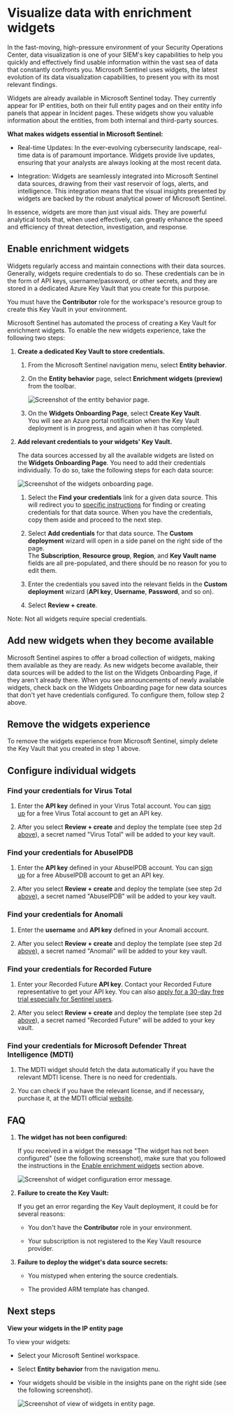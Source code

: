 # Visualize data with enrichment widgets

In the fast-moving, high-pressure environment of your Security Operations Center, data visualization is one of your SIEM's key capabilities to help you quickly and effectively find usable information within the vast sea of data that constantly confronts you. Microsoft Sentinel uses widgets, the latest evolution of its data visualization capabilities, to present you with its most relevant findings.

Widgets are already available in Microsoft Sentinel today. They currently appear for IP entities, both on their full entity pages and on their entity info panels that appear in Incident pages. These widgets
show you valuable information about the entities, from both internal and third-party sources.

**What makes widgets essential in Microsoft Sentinel:**

- Real-time Updates: In the ever-evolving cybersecurity landscape, real-time data is of paramount importance. Widgets provide live updates, ensuring that your analysts are always looking at the most recent data.

- Integration: Widgets are seamlessly integrated into Microsoft Sentinel data sources, drawing from their vast reservoir of logs, alerts, and intelligence. This integration means that the visual insights presented by widgets are backed by the robust analytical power of Microsoft Sentinel.

In essence, widgets are more than just visual aids. They are powerful analytical tools that, when used effectively, can greatly enhance the speed and efficiency of threat detection, investigation, and response.

## Enable enrichment widgets

Widgets regularly access and maintain connections with their data sources. Generally, widgets require credentials to do so. These credentials can be in the form of API keys, username/password, or other secrets, and they are stored in a dedicated Azure Key Vault that you create for this purpose.

You must have the **Contributor** role for the workspace's resource group to create this Key Vault in your environment.

Microsoft Sentinel has automated the process of creating a Key Vault for enrichment widgets. To enable the new widgets experience, take the following two steps:

1. **Create a dedicated Key Vault to store credentials.**

   1. From the Microsoft Sentinel navigation menu, select **Entity behavior**.

   1. On the **Entity behavior** page, select **Enrichment widgets (preview)** from the toolbar.

      <img src="Images/entity-behavior-page.png" alt="Screenshot of the entity behavior page.">

   1. On the **Widgets Onboarding Page**, select **Create Key Vault**.  
      You will see an Azure portal notification when the Key Vault deployment is in progress, and again when it has completed.

2. **Add relevant credentials to your widgets' Key Vault.**

   The data sources accessed by all the available widgets are listed on the **Widgets Onboarding Page**. You need to add their credentials individually. To do so, take the following steps for each data source:

   <img src="Images/widgets-onboarding-page.png" alt="Screenshot of the widgets onboarding page.">

   1. Select the **Find your credentials** link for a given data source. This will redirect you to [specific instructions](#configure-individual-widgets) for finding or creating credentials for that data source. When you have the credentials, copy them aside and proceed to the next step.

   1. Select **Add credentials** for that data source. The **Custom deployment** wizard will open in a side panel on the right side of the page.  
   The **Subscription**, **Resource group**, **Region**, and **Key Vault name** fields are all pre-populated, and there should be no reason for you to edit them.

   1. Enter the credentials you saved into the relevant fields in the **Custom deployment** wizard (**API key**, **Username**, **Password**, and so on).

   1. Select **Review + create**.

Note: Not all widgets require special credentials.

## Add new widgets when they become available

Microsoft Sentinel aspires to offer a broad collection of widgets, making them available as they are ready. As new widgets become available, their data sources will be added to the list on the Widgets
Onboarding Page, if they aren't already there. When you see announcements of newly available widgets, check back on the Widgets Onboarding page for new data sources that don't yet have credentials configured. To configure them, follow step 2 above.

## Remove the widgets experience

To remove the widgets experience from Microsoft Sentinel, simply delete the Key Vault that you created in step 1 above.

## Configure individual widgets

### Find your credentials for Virus Total

1. Enter the **API key** defined in your Virus Total account. You can [sign up](https://aka.ms/SentinelWidgetsRegisterVirusTotal) for a free Virus Total account to get an API key.

1. After you select **Review + create** and deploy the template (see step 2d [above](#enable-enrichment-widgets)), a secret named "Virus Total" will be added to your key vault.

### Find your credentials for AbuseIPDB

1. Enter the **API key** defined in your AbuseIPDB account. You can [sign up](https://aka.ms/SentinelWidgetsRegisterAbuseIPDB) for a free AbuseIPDB account to get an API key.

1. After you select **Review + create** and deploy the template (see step 2d [above](#enable-enrichment-widgets)), a secret named "AbuseIPDB" will be added to your key vault.

### Find your credentials for Anomali

1. Enter the **username** and **API key** defined in your Anomali account.

1. After you select **Review + create** and deploy the template (see step 2d [above](#enable-enrichment-widgets)), a secret named "Anomali" will be added to your key vault.

### Find your credentials for Recorded Future

1. Enter your Recorded Future **API key**. Contact your Recorded Future representative to get your API key. You can also [apply for a 30-day free trial especially for Sentinel users](https://aka.ms/SentinelWidgetsRegisterRecordedFuture).

1. After you select **Review + create** and deploy the template (see step 2d [above](#enable-enrichment-widgets)), a secret named "Recorded Future" will be added to your key vault.

### Find your credentials for Microsoft Defender Threat Intelligence (MDTI)

1. The MDTI widget should fetch the data automatically if you have the relevant MDTI license. There is no need for credentials.

1. You can check if you have the relevant license, and if necessary, purchase it, at the MDTI official [website](https://www.microsoft.com/en-us/security/business/siem-and-xdr/microsoft-defender-threat-intelligence).

## FAQ

1. **The widget has not been configured:**

    If you received in a widget the message "The widget has not been configured" (see the following screenshot), make sure that you followed the instructions in the [Enable enrichment widgets](#enable-enrichment-widgets) section above.

    <img src="Images/widget-not-configured.png" alt="Screenshot of widget configuration error message.">

1. **Failure to create the Key Vault:**

    If you get an error regarding the Key Vault deployment, it could be for several reasons:

    - You don't have the **Contributor** role in your environment.

    - Your subscription is not registered to the Key Vault resource provider.

1. **Failure to deploy the widget's data source secrets:**

    - You mistyped when entering the source credentials.

    - The provided ARM template has changed.

## Next steps

**View your widgets in the IP entity page**

To view your widgets:

- Select your Microsoft Sentinel workspace.

- Select **Entity behavior** from the navigation menu.

- Your widgets should be visible in the insights pane on the right side (see the following screenshot).

  <img src="Images/view-widgets.png" alt="Screenshot of view of widgets in entity page.">
